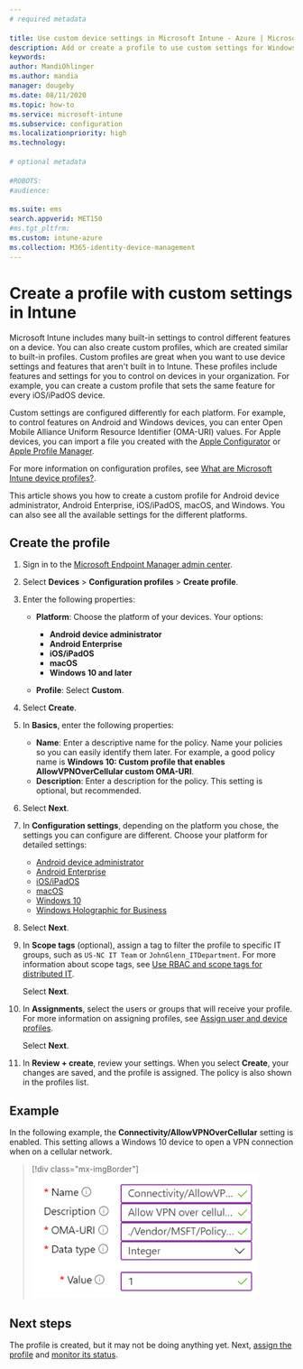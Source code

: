 ```yaml
---
# required metadata

title: Use custom device settings in Microsoft Intune - Azure | Microsoft Docs
description: Add or create a profile to use custom settings for Windows 8.1, Windows 10 and later, Android device administrator, Android Enterprise, macOS, and iOS/iPadOS devices using Microsoft Intune.
keywords:
author: MandiOhlinger
ms.author: mandia
manager: dougeby
ms.date: 08/11/2020
ms.topic: how-to
ms.service: microsoft-intune
ms.subservice: configuration
ms.localizationpriority: high
ms.technology:

# optional metadata

#ROBOTS:
#audience:

ms.suite: ems
search.appverid: MET150
#ms.tgt_pltfrm:
ms.custom: intune-azure
ms.collection: M365-identity-device-management
---
```


# Create a profile with custom settings in Intune

Microsoft Intune includes many built-in settings to control different features on a device. You can also create custom profiles, which are created similar to built-in profiles. Custom profiles are great when you want to use device settings and features that aren't built in to Intune. These profiles include features and settings for you to control on devices in your organization. For example, you can create a custom profile that sets the same feature for every iOS/iPadOS device.

Custom settings are configured differently for each platform. For example, to control features on Android and Windows devices, you can enter Open Mobile Alliance Uniform Resource Identifier (OMA-URI) values. For Apple devices, you can import a file you created with the [Apple Configurator](https://itunes.apple.com/us/app/apple-configurator-2/id1037126344?mt=12) or [Apple Profile Manager](https://support.apple.com/profile-manager).

For more information on configuration profiles, see [What are Microsoft Intune device profiles?](device-profiles.md).

This article shows you how to create a custom profile for Android device administrator, Android Enterprise, iOS/iPadOS, macOS, and Windows. You can also see all the available settings for the different platforms.

## Create the profile

1. Sign in to the [Microsoft Endpoint Manager admin center](https://go.microsoft.com/fwlink/?linkid=2109431).
2. Select **Devices** > **Configuration profiles** > **Create profile**.
3. Enter the following properties:

    - **Platform**: Choose the platform of your devices. Your options:  

        - **Android device administrator**
        - **Android Enterprise**
        - **iOS/iPadOS**
        - **macOS**
        - **Windows 10 and later**

    - **Profile**: Select **Custom**.

4. Select **Create**.
5. In **Basics**, enter the following properties:

    - **Name**: Enter a descriptive name for the policy. Name your policies so you can easily identify them later. For example, a good policy name is **Windows 10: Custom profile that enables AllowVPNOverCellular custom OMA-URI**.
    - **Description**: Enter a description for the policy. This setting is optional, but recommended.

6. Select **Next**.

7. In **Configuration settings**, depending on the platform you chose, the settings you can configure are different. Choose your platform for detailed settings:

    - [Android device administrator](custom-settings-android.md)
    - [Android Enterprise](custom-settings-android-for-work.md)
    - [iOS/iPadOS](custom-settings-ios.md)
    - [macOS](custom-settings-macos.md)
    - [Windows 10](custom-settings-windows-10.md)
    - [Windows Holographic for Business](custom-settings-windows-holographic.md)

8. Select **Next**.
9. In **Scope tags** (optional), assign a tag to filter the profile to specific IT groups, such as `US-NC IT Team` or `JohnGlenn_ITDepartment`. For more information about scope tags, see [Use RBAC and scope tags for distributed IT](../fundamentals/scope-tags.md).

    Select **Next**.

10. In **Assignments**, select the users or groups that will receive your profile. For more information on assigning profiles, see [Assign user and device profiles](device-profile-assign.md).

    Select **Next**.

11. In **Review + create**, review your settings. When you select **Create**, your changes are saved, and the profile is assigned. The policy is also shown in the profiles list.

## Example

In the following example, the **Connectivity/AllowVPNOverCellular** setting is enabled. This setting allows a Windows 10 device to open a VPN connection when on a cellular network.

> [!div class="mx-imgBorder"]
> ![Example of a custom policy containing VPN settings in Intune and Endpoint Manager](./media/custom-settings-configure/custom-policy-example.png)

## Next steps

The profile is created, but it may not be doing anything yet. Next, [assign the profile](device-profile-assign.md) and [monitor its status](device-profile-monitor.md).
